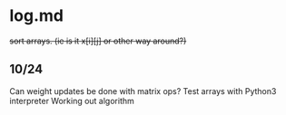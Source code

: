 # log.md


~~sort arrays. (ie is it x[i][j] or other way around?)~~

## 10/24
Can weight updates be done with matrix ops?
  Test arrays with Python3 interpreter
Working out algorithm
